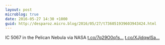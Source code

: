 ```yaml
---
layout: post
microblog: true
date: 2016-05-27 14:30 +1000
guid: http://desparoz.micro.blog/2016/05/27/t736051939603943424.html
---
```

IC 5067 in the Pelican Nebula via NASA [t.co/7q29O0q1s...](https://t.co/7q29O0q1su) [t.co/XJjdqwlSa...](https://t.co/XJjdqwlSaA)
